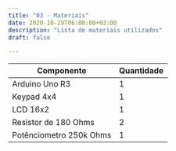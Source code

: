 ```yaml
---
title: "03 - Materiais"
date: 2020-10-29T06:00:00+03:00
description: "Lista de materiais utilizados"
draft: false

---
```



Componente | Quantidade
---------- | ----------
Arduino Uno R3 | 1
Keypad 4x4 | 1
LCD 16x2 | 1
Resistor de 180 Ohms | 2
Potênciometro 250k Ohms | 1
